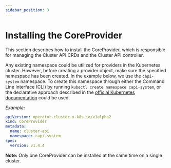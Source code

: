 ```yaml
---
sidebar_position: 3
---
```


# Installing the CoreProvider

This section describes how to install the CoreProvider, which is responsible for managing the Cluster API CRDs and the Cluster API controller.

Any existing namespace could be utilized for providers in the Kubernetes cluster. However, before creating a provider object, make sure the specified namespace has been created. In the example below, we use the `capi-system` namespace. To create this namespace through either the Command Line Interface (CLI) by running `kubectl create namespace capi-system`, or the declarative approach described in the [official Kubernetes documentation](https://kubernetes.io/docs/tasks/administer-cluster/namespaces-walkthrough/#create-new-namespaces) could be used.

*Example:*

```yaml
apiVersion: operator.cluster.x-k8s.io/v1alpha2
kind: CoreProvider
metadata:
  name: cluster-api
  namespace: capi-system
spec:
  version: v1.4.4
```

**Note:** Only one CoreProvider can be installed at the same time on a single cluster.
